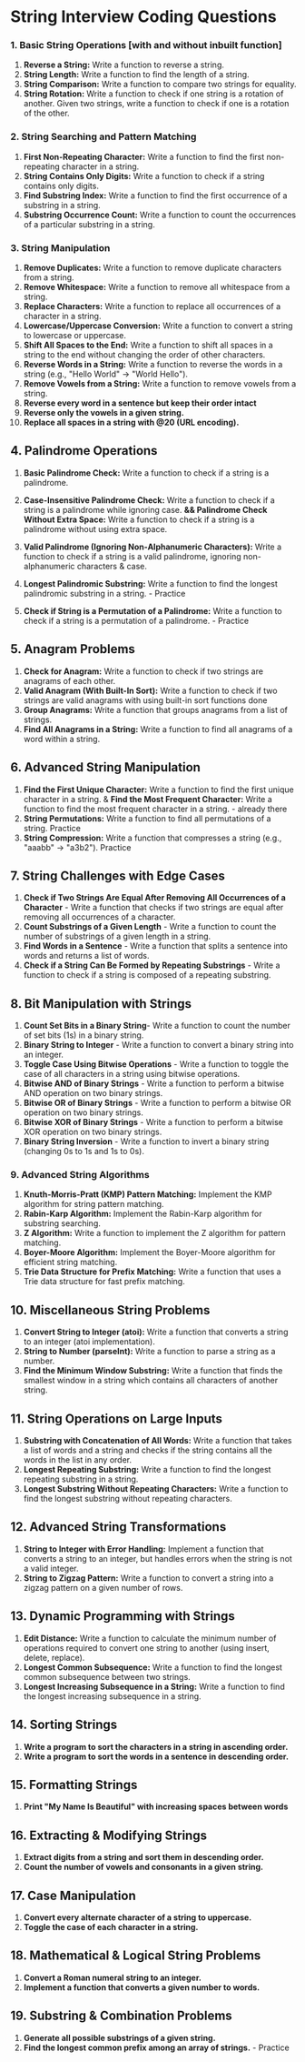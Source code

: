 # String Interview Coding Questions

### 1. Basic String Operations [with and without inbuilt function]
1. **Reverse a String:** Write a function to reverse a string.
2. **String Length:** Write a function to find the length of a string.
3. **String Comparison:** Write a function to compare two strings for equality.
4. **String Rotation:** Write a function to check if one string is a rotation of another. Given two strings, write a function to check if one is a rotation of the other.

### 2. String Searching and Pattern Matching
1. **First Non-Repeating Character:** Write a function to find the first non-repeating character in a string.   
2. **String Contains Only Digits:** Write a function to check if a string contains only digits.
3. **Find Substring Index:** Write a function to find the first occurrence of a substring in a string.
4. **Substring Occurrence Count:** Write a function to count the occurrences of a particular substring in a string.

### 3. String Manipulation
1. **Remove Duplicates:** Write a function to remove duplicate characters from a string.
2. **Remove Whitespace:** Write a function to remove all whitespace from a string.
3. **Replace Characters:** Write a function to replace all occurrences of a character in a string.
4. **Lowercase/Uppercase Conversion:** Write a function to convert a string to lowercase or uppercase.
5. **Shift All Spaces to the End:** Write a function to shift all spaces in a string to the end without changing the order of other characters.
6. **Reverse Words in a String:** Write a function to reverse the words in a string (e.g., "Hello World" -> "World Hello").
7. **Remove Vowels from a String:** Write a function to remove vowels from a string.
8. **Reverse every word in a sentence but keep their order intact** <!-- Input: "Hello World" Output: "olleH dlroW" -->
9. **Reverse only the vowels in a given string.** <!-- Input: "beautiful" Output: "buetifal" -->
10. **Replace all spaces in a string with @20 (URL encoding).** <!-- Input: "My name is John" Output: "My@20name@20is@20John" -->

## 4. Palindrome Operations
1. **Basic Palindrome Check:** Write a function to check if a string is a palindrome. 
2. **Case-Insensitive Palindrome Check:** Write a function to check if a string is a palindrome while ignoring case. 
   **&& Palindrome Check Without Extra Space:** Write a function to check if a string is a palindrome without using extra space.
3. **Valid Palindrome (Ignoring Non-Alphanumeric Characters):** Write a function to check if a string is a valid palindrome, ignoring non-alphanumeric characters & case.

4. **Longest Palindromic Substring:** Write a function to find the longest palindromic substring in a string. - Practice
5. **Check if String is a Permutation of a Palindrome:** Write a function to check if a string is a permutation of a palindrome. - Practice

## 5. Anagram Problems
1. **Check for Anagram:** Write a function to check if two strings are anagrams of each other.
2. **Valid Anagram (With Built-In Sort):** Write a function to check if two strings are valid anagrams with using built-in sort functions done
3. **Group Anagrams:** Write a function that groups anagrams from a list of strings.
4. **Find All Anagrams in a String:** Write a function to find all anagrams of a word within a string.

## 6. Advanced String Manipulation
1. **Find the First Unique Character:** Write a function to find the first unique character in a string. & **Find the Most Frequent Character:** Write a function to find the most frequent character in a string. - already there
2. **String Permutations:** Write a function to find all permutations of a string. Practice
3. **String Compression:** Write a function that compresses a string (e.g., "aaabb" -> "a3b2"). Practice

## 7. String Challenges with Edge Cases
1. **Check if Two Strings Are Equal After Removing All Occurrences of a Character** - Write a function that checks if two strings are equal after removing all occurrences of a character.
2. **Count Substrings of a Given Length** - Write a function to count the number of substrings of a given length in a string.
3. **Find Words in a Sentence** - Write a function that splits a sentence into words and returns a list of words.
4. **Check if a String Can Be Formed by Repeating Substrings** - Write a function to check if a string is composed of a repeating substring.

## 8. Bit Manipulation with Strings
1. **Count Set Bits in a Binary String**- Write a function to count the number of set bits (1s) in a binary string.
2. **Binary String to Integer** - Write a function to convert a binary string into an integer.
3. **Toggle Case Using Bitwise Operations** - Write a function to toggle the case of all characters in a string using bitwise operations.
4. **Bitwise AND of Binary Strings** - Write a function to perform a bitwise AND operation on two binary strings.
5. **Bitwise OR of Binary Strings** - Write a function to perform a bitwise OR operation on two binary strings.
6. **Bitwise XOR of Binary Strings** - Write a function to perform a bitwise XOR operation on two binary strings.
7. **Binary String Inversion** - Write a function to invert a binary string (changing 0s to 1s and 1s to 0s).

### 9. Advanced String Algorithms
1. **Knuth-Morris-Pratt (KMP) Pattern Matching:** Implement the KMP algorithm for string pattern matching.
2. **Rabin-Karp Algorithm:** Implement the Rabin-Karp algorithm for substring searching.
3. **Z Algorithm:** Write a function to implement the Z algorithm for pattern matching.
4. **Boyer-Moore Algorithm:** Implement the Boyer-Moore algorithm for efficient string matching.
5. **Trie Data Structure for Prefix Matching:** Write a function that uses a Trie data structure for fast prefix matching.

## 10. Miscellaneous String Problems
1. **Convert String to Integer (atoi):** Write a function that converts a string to an integer (atoi implementation).
2. **String to Number (parseInt):** Write a function to parse a string as a number.
3. **Find the Minimum Window Substring:** Write a function that finds the smallest window in a string which contains all characters of another string.

## 11. String Operations on Large Inputs
1. **Substring with Concatenation of All Words:** Write a function that takes a list of words and a string and checks if the string contains all the words in the list in any order.
2. **Longest Repeating Substring:** Write a function to find the longest repeating substring in a string.
3. **Longest Substring Without Repeating Characters:** Write a function to find the longest substring without repeating characters.

## 12. Advanced String Transformations
1. **String to Integer with Error Handling:** Implement a function that converts a string to an integer, but handles errors when the string is not a valid integer.
2. **String to Zigzag Pattern:** Write a function to convert a string into a zigzag pattern on a given number of rows.

## 13. Dynamic Programming with Strings
1. **Edit Distance:** Write a function to calculate the minimum number of operations required to convert one string to another (using insert, delete, replace).
2. **Longest Common Subsequence:** Write a function to find the longest common subsequence between two strings.
3. **Longest Increasing Subsequence in a String:** Write a function to find the longest increasing subsequence in a string.

## 14. Sorting Strings
1. **Write a program to sort the characters in a string in ascending order.**
2. **Write a program to sort the words in a sentence in descending order.**

## 15. Formatting Strings
1. **Print "My Name Is Beautiful" with increasing spaces between words** <!-- Example: My  Name   Is    Beautiful. -->

## 16. Extracting & Modifying Strings
1. **Extract digits from a string and sort them in descending order.**
2. **Count the number of vowels and consonants in a given string.**

## 17. Case Manipulation
1. **Convert every alternate character of a string to uppercase.** <!-- Input: "interview" Output: "InTeRvIeW" -->
2. **Toggle the case of each character in a string.**

## 18. Mathematical & Logical String Problems
1. **Convert a Roman numeral string to an integer.**
2. **Implement a function that converts a given number to words.** <!-- Input: 123 Output: "One Hundred Twenty-Three" -->

## 19. Substring & Combination Problems
1. **Generate all possible substrings of a given string.**
2. **Find the longest common prefix among an array of strings.** - Practice


